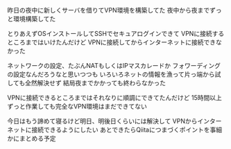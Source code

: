 昨日の夜中に新しくサーバを借りてVPN環境を構築してた
夜中から夜までずっと環境構築してた

とりあえずOSインストールしてSSHでセキュアログインできて
VPNに接続するところまではいけたんだけど
VPNに接続してからインターネットに接続できなかった

ネットワークの設定、たぶんNATもしくはIPマスカレードか
フォワーディングの設定なんだろうなと思いつつも
いろいろネットの情報を漁って片っ端から試しても全然解決せず
結局夜までかかっても終わらなかった

VPNに接続できるところまではそれなりに順調にできてたんだけど
15時間以上ずっと作業しても完全なVPN環境はまだできてない

今日はもう諦めて寝るけど明日、明後日くらいには解決して
VPNからインターネットに接続できるようにしたい
あとできたらQiitaにつまづくポイントを事細かにまとめる予定
